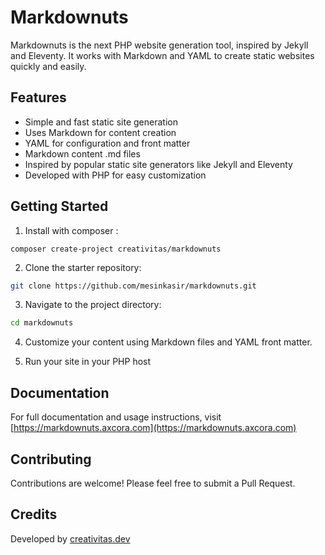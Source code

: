 # Markdownuts

Markdownuts is the next PHP website generation tool, inspired by Jekyll and Eleventy. It works with Markdown and YAML to create static websites quickly and easily.

## Features

- Simple and fast static site generation
- Uses Markdown for content creation
- YAML for configuration and front matter
- Markdown content .md files 
- Inspired by popular static site generators like Jekyll and Eleventy
- Developed with PHP for easy customization

## Getting Started

1. Install with composer :

```
composer create-project creativitas/markdownuts
```

2. Clone the starter repository:

```bash
git clone https://github.com/mesinkasir/markdownuts.git
```

3. Navigate to the project directory:

```bash
cd markdownuts
```

4. Customize your content using Markdown files and YAML front matter.

5. Run your site in your PHP host

## Documentation

For full documentation and usage instructions, visit [https://markdownuts.axcora.com](https://markdownuts.axcora.com)

## Contributing

Contributions are welcome! Please feel free to submit a Pull Request.

## Credits

Developed by [creativitas.dev](https://creativitas.dev)
